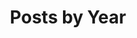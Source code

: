 ---
title: "Posts by Year"
permalink: /posts/
layout: posts
author_profile: false
sidebar:
  nav: "extras"
---